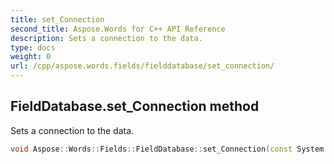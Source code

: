 ```yaml
---
title: set_Connection
second_title: Aspose.Words for C++ API Reference
description: Sets a connection to the data. 
type: docs
weight: 0
url: /cpp/aspose.words.fields/fielddatabase/set_connection/
---
```

## FieldDatabase.set_Connection method


Sets a connection to the data.

```cpp
void Aspose::Words::Fields::FieldDatabase::set_Connection(const System::String &value)
```

